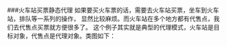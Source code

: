 ###火车站买票静态代理
如果要买火车票的话，需要去火车站买票，坐车到火车站，排队等一系列的操作，
显然比较麻烦。而火车站在多个地方都有代售点，我们去代售点买票就方便很多了。
这个例子其实就是典型的代理模式，火车站是目标对象，代售点是代理对象。类图如下：